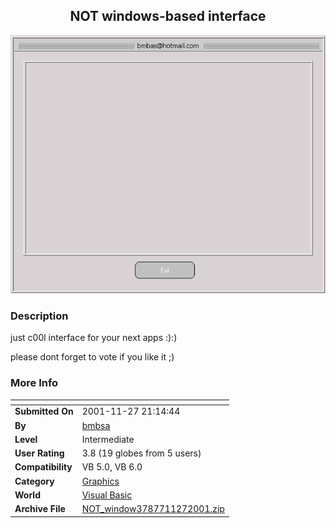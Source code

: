 ﻿<div align="center">

## NOT windows\-based interface

<img src="PIC200111271335153824.jpg">
</div>

### Description

just c00l interface for your next apps :):)

please dont forget to vote if you like it ;)
 
### More Info
 


<span>             |<span>
---                |---
**Submitted On**   |2001-11-27 21:14:44
**By**             |[bmbsa](https://github.com/Planet-Source-Code/PSCIndex/blob/master/ByAuthor/bmbsa.md)
**Level**          |Intermediate
**User Rating**    |3.8 (19 globes from 5 users)
**Compatibility**  |VB 5\.0, VB 6\.0
**Category**       |[Graphics](https://github.com/Planet-Source-Code/PSCIndex/blob/master/ByCategory/graphics__1-46.md)
**World**          |[Visual Basic](https://github.com/Planet-Source-Code/PSCIndex/blob/master/ByWorld/visual-basic.md)
**Archive File**   |[NOT\_window3787711272001\.zip](https://github.com/Planet-Source-Code/bmbsa-not-windows-based-interface__1-29264/archive/master.zip)








